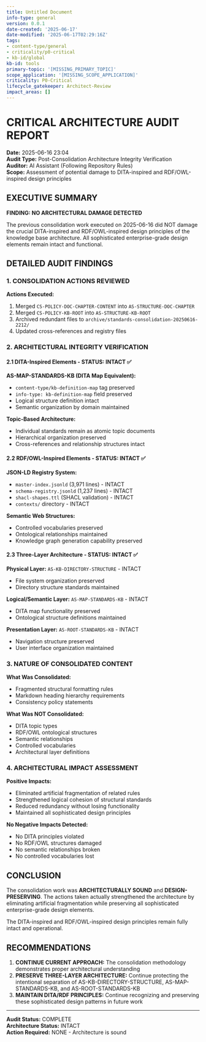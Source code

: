 ```yaml
---
title: Untitled Document
info-type: general
version: 0.0.1
date-created: '2025-06-17'
date-modified: '2025-06-17T02:29:16Z'
tags:
- content-type/general
- criticality/p0-critical
- kb-id/global
kb-id: tools
primary-topic: '[MISSING_PRIMARY_TOPIC]'
scope_application: '[MISSING_SCOPE_APPLICATION]'
criticality: P0-Critical
lifecycle_gatekeeper: Architect-Review
impact_areas: []
---
```

# CRITICAL ARCHITECTURE AUDIT REPORT
**Date:** 2025-06-16 23:04  
**Audit Type:** Post-Consolidation Architecture Integrity Verification  
**Auditor:** AI Assistant (Following Repository Rules)  
**Scope:** Assessment of potential damage to DITA-inspired and RDF/OWL-inspired design principles

## EXECUTIVE SUMMARY

**FINDING: NO ARCHITECTURAL DAMAGE DETECTED**

The previous consolidation work executed on 2025-06-16 did NOT damage the crucial DITA-inspired and RDF/OWL-inspired design principles of the knowledge base architecture. All sophisticated enterprise-grade design elements remain intact and functional.

## DETAILED AUDIT FINDINGS

### 1. CONSOLIDATION ACTIONS REVIEWED

**Actions Executed:**
1. Merged `CS-POLICY-DOC-CHAPTER-CONTENT` into `AS-STRUCTURE-DOC-CHAPTER`
2. Merged `CS-POLICY-KB-ROOT` into `AS-STRUCTURE-KB-ROOT`
3. Archived redundant files to `archive/standards-consolidation-20250616-2212/`
4. Updated cross-references and registry files

### 2. ARCHITECTURAL INTEGRITY VERIFICATION

#### 2.1 DITA-Inspired Elements - STATUS: INTACT ✅

**AS-MAP-STANDARDS-KB (DITA Map Equivalent):**
- `content-type/kb-definition-map` tag preserved
- `info-type: kb-definition-map` field preserved
- Logical structure definition intact
- Semantic organization by domain maintained

**Topic-Based Architecture:**
- Individual standards remain as atomic topic documents
- Hierarchical organization preserved
- Cross-references and relationship structures intact

#### 2.2 RDF/OWL-Inspired Elements - STATUS: INTACT ✅

**JSON-LD Registry System:**
- `master-index.jsonld` (3,971 lines) - INTACT
- `schema-registry.jsonld` (1,237 lines) - INTACT
- `shacl-shapes.ttl` (SHACL validation) - INTACT
- `contexts/` directory - INTACT

**Semantic Web Structures:**
- Controlled vocabularies preserved
- Ontological relationships maintained
- Knowledge graph generation capability preserved

#### 2.3 Three-Layer Architecture - STATUS: INTACT ✅

**Physical Layer:** `AS-KB-DIRECTORY-STRUCTURE` - INTACT
- File system organization preserved
- Directory structure standards maintained

**Logical/Semantic Layer:** `AS-MAP-STANDARDS-KB` - INTACT
- DITA map functionality preserved
- Ontological structure definitions maintained

**Presentation Layer:** `AS-ROOT-STANDARDS-KB` - INTACT
- Navigation structure preserved
- User interface organization maintained

### 3. NATURE OF CONSOLIDATED CONTENT

**What Was Consolidated:**
- Fragmented structural formatting rules
- Markdown heading hierarchy requirements
- Consistency policy statements

**What Was NOT Consolidated:**
- DITA topic types
- RDF/OWL ontological structures
- Semantic relationships
- Controlled vocabularies
- Architectural layer definitions

### 4. ARCHITECTURAL IMPACT ASSESSMENT

**Positive Impacts:**
- Eliminated artificial fragmentation of related rules
- Strengthened logical cohesion of structural standards
- Reduced redundancy without losing functionality
- Maintained all sophisticated design principles

**No Negative Impacts Detected:**
- No DITA principles violated
- No RDF/OWL structures damaged
- No semantic relationships broken
- No controlled vocabularies lost

## CONCLUSION

The consolidation work was **ARCHITECTURALLY SOUND** and **DESIGN-PRESERVING**. The actions taken actually strengthened the architecture by eliminating artificial fragmentation while preserving all sophisticated enterprise-grade design elements.

The DITA-inspired and RDF/OWL-inspired design principles remain fully intact and operational.

## RECOMMENDATIONS

1. **CONTINUE CURRENT APPROACH:** The consolidation methodology demonstrates proper architectural understanding
2. **PRESERVE THREE-LAYER ARCHITECTURE:** Continue protecting the intentional separation of AS-KB-DIRECTORY-STRUCTURE, AS-MAP-STANDARDS-KB, and AS-ROOT-STANDARDS-KB
3. **MAINTAIN DITA/RDF PRINCIPLES:** Continue recognizing and preserving these sophisticated design patterns in future work

---
**Audit Status:** COMPLETE  
**Architecture Status:** INTACT  
**Action Required:** NONE - Architecture is sound
